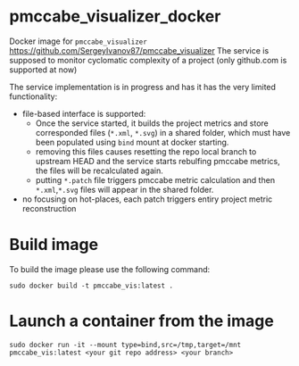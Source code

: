 # pmccabe_visualizer_docker
Docker image for `pmccabe_visualizer` https://github.com/SergeyIvanov87/pmccabe_visualizer
The service is supposed to monitor cyclomatic complexity of a project (only github.com is supported at now)

The service implementation is in progress and has it has the very limited functionality:
- file-based interface is supported:
    - Once the service started, it builds the project metrics and store corresponded files (`*.xml`, `*.svg`) in a shared folder, which must have been populated using `bind` mount at docker starting.
    - removing this files causes resetting the repo local branch to upstream HEAD and the service starts rebulfing pmccabe metrics, the files will be recalculated again.
    - putting `*.patch` file triggers pmccabe metric calculation and then `*.xml`,`*.svg` files will appear in the shared folder.
- no focusing on hot-places, each patch triggers entiry project metric reconstruction

# Build image

To build the image please use the following command:

`sudo docker build -t pmccabe_vis:latest .`

# Launch a container from the image

`sudo docker run -it --mount type=bind,src=/tmp,target=/mnt pmccabe_vis:latest <your git repo address> <your branch>`
